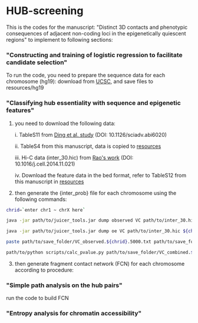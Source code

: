# HUB-screening

This is the codes for the manuscript: "Distinct 3D contacts and phenotypic consequences of adjacent non-coding loci in the epigenetically quiescent regions" to implement to following sections:

### "Constructing and training of logistic regression to facilitate candidate selection"

To run the code, you need to prepare the sequence data for each chromosome (hg19): download from [UCSC](https://hgdownload.soe.ucsc.edu/goldenPath/hg19/chromosomes/), and save files to resources/hg19


### "Classifying hub essentiality with sequence and epigenetic features"

1. you need to download the following data:
   
	i. TableS11 from [Ding et al. study](https://www.science.org/doi/10.1126/sciadv.abi6020) (DOI: 10.1126/sciadv.abi6020)
	
 	ii. TableS4 from this manuscript, data is copied to [resources](https://github.com/yyaoisgood2021/HUB-screening/tree/main/resources)
	
 	iii. Hi-C data (inter_30.hic) from [Rao's work](https://www.cell.com/fulltext/S0092-8674(14)01497-4) (DOI: 10.1016/j.cell.2014.11.021)

	iv. Download the feature data in the bed format, refer to TableS12 from this manuscript in [resources](https://github.com/yyaoisgood2021/HUB-screening/tree/main/resources)

2. then generate the {inter_prob} file for each chromosome using the following commands:

```bash
chrid=`enter chr1 ~ chrX here`

java -jar path/to/juicer_tools.jar dump observed VC path/to/inter_30.hic ${chrid} ${chrid} BP 5000 path/to/save_folder/VC_observed.${chrid}.5000.txt

java -jar path/to/juicer_tools.jar dump oe VC path/to/inter_30.hic ${chrid} ${chrid} BP 5000 path/to/save_folder/VC_oe.${chrid}.5000.txt

paste path/to/save_folder/VC_observed.${chrid}.5000.txt path/to/save_folder/VC_oe.${chrid}.5000.txt | awk '{print $1 "\t" $2 "\t" $3 "\t" $6 "\t" $3 / $6}' > path/to/save_folder/VC_combined.${chrid}.5000.txt

path/to/python scripts/calc_pvalue.py path/to/save_folder/VC_combined.${chrid}.5000.txt path/to/save_folder/${chrid}_K562_prob.5000.txt

```
3. then generate fragment contact network (FCN) for each chromosome according to procedure:



### "Simple path analysis on the hub pairs"

run the code to build FCN




### "Entropy analysis for chromatin accessibility"








